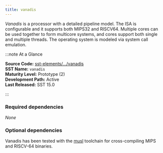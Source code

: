 ```yaml
---
title: vanadis
---
```


*Vanadis* is a processor with a detailed pipeline model. The ISA is configurable and it supports both MIPS32 and RISCV64. Multiple cores can be used together to form multicore systems, and cores support both single and multiple threads. The operating system is modeled via system call emulation. 

:::note At a Glance

**Source Code:** [sst-elements/.../vanadis](https://github.com/sstsimulator/sst-elements/tree/master/src/sst/elements/vanadis) &nbsp;  
**SST Name:** `vanadis` &nbsp;  
**Maturity Level:** Prototype (2) &nbsp;  
**Development Path:** Active &nbsp;   
**Last Released:** SST 15.0

:::

### Required dependencies
*None*

### Optional dependencies
Vanadis has been tested with the [musl](https://musl.cc) toolchain for cross-compiling MIPS and RISCV-64 binaries. 
